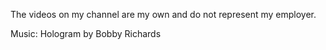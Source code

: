 The videos on my channel are my own and do not represent my employer. 

Music: Hologram by Bobby Richards
